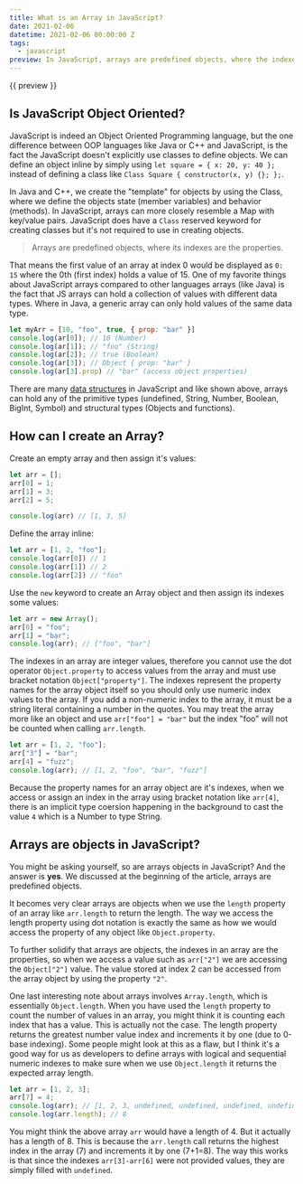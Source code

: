 ```yaml
---
title: What is an Array in JavaScript?
date: 2021-02-06
datetime: 2021-02-06 00:00:00 Z
tags:
  - javascript
preview: In JavaScript, arrays are predefined objects, where the indexes are the arrays properties. They can hold a collection of values with differing data types. The array is a go-to data structure for common list related tasks.
---
```


{{ preview }}

<h2 class="post-heading">Is JavaScript Object Oriented?</h2>

JavaScript is indeed an Object Oriented Programming language, but the one difference between OOP languages like Java or C++ and JavaScript, is the fact the JavaScript doesn't explicitly use classes to define objects. We can define an object inline by simply using `let square = { x: 20, y: 40 };` instead of defining a class like `Class Square { constructor(x, y) {}; };`.

In Java and C++, we create the "template" for objects by using the Class, where we define the objects state (member variables) and behavior (methods). In JavaScript, arrays can more closely resemble a Map with key/value pairs. JavaScript does have a `Class` reserved keyword for creating classes but it's not required to use in creating objects. 

> Arrays are predefined objects, where its indexes are the properties. 

That means the first value of an array at index 0 would be displayed as `0: 15` where the 0th (first index) holds a value of 15. One of my favorite things about JavaScript arrays compared to other languages arrays (like Java) is the fact that JS arrays can hold a collection of values with different data types. Where in Java, a generic array can only hold values of the same data type.

```js
let myArr = [10, "foo", true, { prop: "bar" }]
console.log(ar[0]); // 10 (Number)
console.log(ar[1]); // "foo" (String)
console.log(ar[2]); // true (Boolean)
console.log(ar[3]); // Object { prop: "bar" }
console.log(ar[3].prop) // "bar" (access object properties)
```

There are many [data structures](https://developer.mozilla.org/en-US/docs/Web/JavaScript/Data_structures) in JavaScript and like shown above, arrays can hold any of the primitive types (undefined, String, Number, Boolean, BigInt, Symbol) and structural types (Objects and functions).

<h2 class="post-heading">How can I create an Array?</h2>

Create an empty array and then assign it's values:

```js
let arr = [];
arr[0] = 1;
arr[1] = 3;
arr[2] = 5;

console.log(arr) // [1, 3, 5]
```

Define the array inline:

```js
let arr = [1, 2, "foo"];
console.log(arr[0]) // 1
console.log(arr[1]) // 2
console.log(arr[2]) // "foo"
```

Use the `new` keyword to create an Array object and then assign its indexes some values:

```js
let arr = new Array();
arr[0] = "foo";
arr[1] = "bar";
console.log(arr); // ["foo", "bar"]
```

The indexes in an array are integer values, therefore you cannot use the dot operator `Object.property` to access values from the array and must use bracket notation `Object["property"]`. The indexes represent the property names for the array object itself so you should only use numeric index values to the array. If you add a non-numeric index to the array, it must be a string literal containing a number in the quotes. You may treat the array more like an object and use `arr["foo"] = "bar"` but the index "foo" will not be counted when calling `arr.length`.

```js
let arr = [1, 2, "foo"];
arr["3"] = "bar";
arr[4] = "fuzz";
console.log(arr); // [1, 2, "foo", "bar", "fuzz"]
```

Because the property names for an array object are it's indexes, when we access or assign an index in the array using bracket notation like `arr[4]`, there is an implicit type coersion happening in the background to cast the value `4` which is a Number to type String.

<h2 class="post-heading">Arrays are objects in JavaScript?</h2>

You might be asking yourself, so are arrays objects in JavaScript? And the answer is **yes**. We discussed at the beginning of the article, arrays are predefined objects. 

It becomes very clear arrays are objects when we use the `length` property of an array like `arr.length` to return the length. The way we access the length property using dot notation is exactly the same as how we would access the property of any object like `Object.property`. 

To further solidify that arrays are objects, the indexes in an array are the properties, so when we access a value such as `arr["2"]` we are accessing the `Object["2"]` value. The value stored at index 2 can be accessed from the array object by using the property `"2"`.

One last interesting note about arrays involves `Array.length`, which is essentially `Object.length`. When you have used the `length` property to count the number of values in an array, you might think it is counting each index that has a value. This is actually not the case. The length property returns the greatest number value index and increments it by one (due to 0-base indexing). Some people might look at this as a flaw, but I think it's a good way for us as developers to define arrays with logical and sequential numeric indexes to make sure when we use `Object.length` it returns the expected array length.

```js
let arr = [1, 2, 3];
arr[7] = 4;
console.log(arr); // [1, 2, 3, undefined, undefined, undefined, undefined, 4]
console.log(arr.length); // 8
```

You might think the above array `arr` would have a length of 4. But it actually has a length of 8. This is because the `arr.length` call returns the highest index in the array (7) and increments it by one (7+1=8). The way this works is that since the indexes `arr[3]-arr[6]` were not provided values, they are simply filled with `undefined`.
